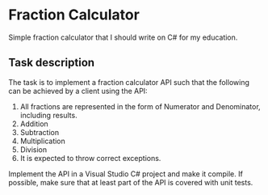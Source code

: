 Fraction Calculator
===================

Simple fraction calculator that I should write on C# for my education. 

Task description
----------------

The task is to implement a fraction calculator API such that the following can be achieved by a client using the API:

1.	All fractions are represented in the form of Numerator and Denominator, including results.
2.	Addition
3.	Subtraction
4.	Multiplication
5.	Division
6.	It is expected to throw correct exceptions.


Implement the API in a Visual Studio C# project and make it compile. If possible, make sure that at least part of the API is covered with unit tests. 
